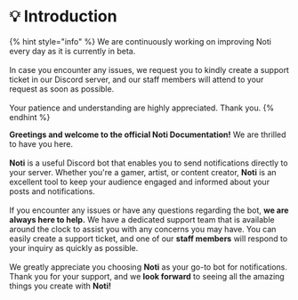 # 💡 Introduction

{% hint style="info" %}
We are continuously working on improving Noti every day as it is currently in beta.\
\
In case you encounter any issues, we request you to kindly create a support ticket in our Discord server, and our staff members will attend to your request as soon as possible.\
\
Your patience and understanding are highly appreciated. Thank you.
{% endhint %}

**Greetings and welcome to the official Noti Documentation!** We are thrilled to have you here.\
\
**Noti** is a useful Discord bot that enables you to send notifications directly to your server. Whether you're a gamer, artist, or content creator, **Noti** is an excellent tool to keep your audience engaged and informed about your posts and notifications.\
\
If you encounter any issues or have any questions regarding the bot, **we are always here to help.** We have a dedicated support team that is available around the clock to assist you with any concerns you may have. You can easily create a support ticket, and one of our **staff members** will respond to your inquiry as quickly as possible.\
\
We greatly appreciate you choosing **Noti** as your go-to bot for notifications. Thank you for your support, and we **look forward** to seeing all the amazing things you create with **Noti!**
